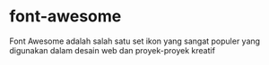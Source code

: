 # font-awesome
Font Awesome adalah salah satu set ikon yang sangat populer yang digunakan dalam desain web dan proyek-proyek kreatif
